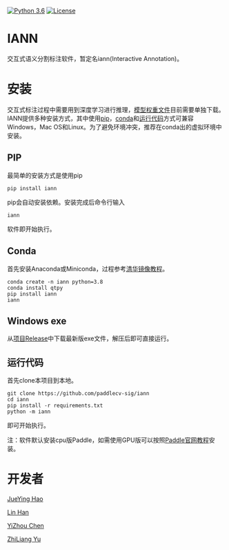 [![Python 3.6](https://img.shields.io/badge/python-3.6+-blue.svg)](https://www.python.org/downloads/release/python-360/) [![License](https://img.shields.io/badge/license-Apache%202-blue.svg)](LICENSE)
<!-- [![GitHub release](https://img.shields.io/github/release/Naereen/StrapDown.js.svg)](https://github.com/PaddleCV-SIG/iann/releases) -->


# IANN
交互式语义分割标注软件，暂定名iann(Interactive Annotation)。

# 安装
交互式标注过程中需要用到深度学习进行推理，[模型权重文件](./doc/WEIGHT.md)目前需要单独下载。IANN提供多种安装方式，其中使用[pip](#PIP)，[conda](#conda安装)和[运行代码](#运行代码)方式可兼容Windows，Mac OS和Linux。为了避免环境冲突，推荐在conda出的虚拟环境中安装。

## PIP
最简单的安装方式是使用pip
```shell
pip install iann
```
pip会自动安装依赖。安装完成后命令行输入
```shell
iann
```
软件即开始执行。

## Conda
首先安装Anaconda或Miniconda，过程参考[清华镜像教程](https://mirrors.tuna.tsinghua.edu.cn/help/anaconda/)。
```shell
conda create -n iann python=3.8
conda install qtpy
pip install iann
iann
```


## Windows exe
从[项目Release](https://github.com/PaddleCV-SIG/iann/releases)中下载最新版exe文件，解压后即可直接运行。

## 运行代码
首先clone本项目到本地。
```shell
git clone https://github.com/paddlecv-sig/iann
cd iann
pip install -r requirements.txt
python -m iann
```
即可开始执行。

注：软件默认安装cpu版Paddle，如需使用GPU版可以按照[Paddle官网教程](https://www.paddlepaddle.org.cn/install/quick)安装。

# 开发者
[JueYing Hao]()

[Lin Han](https://github.com/linhandev/)

[YiZhou Chen](https://github.com/geoyee)

[ZhiLiang Yu](https://github.com/yzl19940819)

<!-- [![Sparkline](https://stars.medv.io/Naereen/badges.svg)](https://stars.medv.io/PaddleCV-SIG/iann) -->
